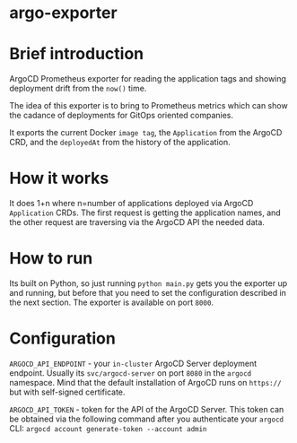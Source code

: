# argo-exporter

# Brief introduction
ArgoCD Prometheus exporter for reading the application tags and showing deployment drift from the `now()` time.

The idea of this exporter is to bring to Prometheus metrics which can show the cadance of deployments for GitOps oriented companies.

It exports the current Docker `image tag`, the `Application` from the ArgoCD CRD, and the `deployedAt` from the history of the application.

# How it works
It does 1+n where n=number of applications deployed via ArgoCD `Application` CRDs. The first request is getting the application names, and the other request are traversing via the ArgoCD API the needed data.

# How to run
Its built on Python, so just running `python main.py` gets you the exporter up and running, but before that you need to set the configuration described in the next section. The exporter is available on port `8000`.

# Configuration

`ARGOCD_API_ENDPOINT` - your `in-cluster` ArgoCD Server deployment endpoint. Usually its `svc/argocd-server` on port `8080` in the `argocd` namespace. Mind that the default installation of ArgoCD runs on `https://` but with self-signed certificate.

`ARGOCD_API_TOKEN` - token for the API of the ArgoCD Server. This token can be obtained via the following command after you authenticate your `argocd` CLI: `argocd account generate-token --account admin`
